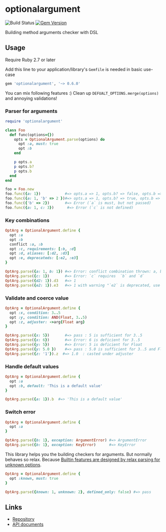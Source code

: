 # optionalargument

![Build Status](https://github.com/kachick/optionalargument/actions/workflows/test_behaviors.yml/badge.svg?branch=main)
[![Gem Version](https://badge.fury.io/rb/optionalargument.svg)](http://badge.fury.io/rb/optionalargument)

Building method arguments checker with DSL

## Usage

Require Ruby 2.7 or later

Add this line to your application/library's `Gemfile` is needed in basic use-case

```ruby
gem 'optionalargument', '~> 0.6.0'
```

You can mix following features :)
Clean up `DEFUALT_OPTIONS.merge(options)` and annoying validations!

### Parser for arguments

```ruby
require 'optionalargument'

class Foo
  def func(options={})
    opts = OptionalArgument.parse(options) do
      opt :a, must: true
      opt :b
    end

    p opts.a
    p opts.b?
    p opts.b
  end
end

foo = Foo.new
foo.func({a: 1})           #=> opts.a => 1, opts.b? => false, opts.b => nil
foo.func({a: 1, 'b' => 2 })#=> opts.a => 1, opts.b? => true, opts.b => 2
foo.func({'b' => 2})       #=> Error (`a` is must, but not passed)
foo.func({a: 1, c: 3})      #=> Error (`c` is not defined)
```

### Key combinations

```ruby
OptArg = OptionalArgument.define {
  opt :a
  opt :b
  conflict :a, :b
  opt :c, requirements: [:b, :d]
  opt :d, aliases: [:d2, :d3]
  opt :e, deprecateds: [:e2, :e3]
}

OptArg.parse({a: 1, b: 1}) #=> Error: conflict combination thrown: a, b'
OptArg.parse({c: 1})       #=> Error: `c` requires  `b` and `d`
OptArg.parse({d2: 1}).d3   #=> 1
OptArg.parse({e2: 1}).e3   #=> 1 with warning "`e2` is deprecated, use `e`"
```

### Validate and coerce value

```ruby
OptArg = OptionalArgument.define {
  opt :x, condition: 3..5
  opt :y, condition: AND(Float, 3..5)
  opt :z, adjuster: ->arg{Float arg}
}

OptArg.parse({x: 5})       #=> pass : 5 is sufficient for 3..5
OptArg.parse({x: 6})       #=> Error: 6 is deficient for 3..5
OptArg.parse({y: 5})       #=> Error: 5 is deficient for Float
OptArg.parse({y: 5.0 })    #=> pass : 5.0 is sufficient for 3..5 and Float
OptArg.parse({z: '1'}).z  #=> 1.0  : casted under adjuster
```

### Handle default values

```ruby
OptArg = OptionalArgument.define {
  opt :a
  opt :b, default: 'This is a default value'
}

OptArg.parse({a: 1}).b  #=> 'This is a default value'
```

### Switch error

```ruby
OptArg = OptionalArgument.define {
  opt :a
}

OptArg.parse({b: 1}, exception: ArgumentError) #=> ArgumentError
OptArg.parse({b: 1}, exception: KeyError)      #=> KeyError
```

This library helps you the building checkers for arguments. But normally behaves so relax. Because [Builtin features are designed by relax parsing for unknown options](http://www.ruby-forum.com/topic/4402711#1064528).

```ruby
OptArg = OptionalArgument.define {
  opt :known, must: true
}

OptArg.parse({known: 1, unknown: 2}, defined_only: false) #=> pass
```

## Links

* [Repository](https://github.com/kachick/my_new_library)
* [API documents](https://kachick.github.io/my_new_library/)
